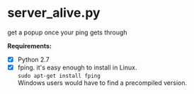 # server_alive.py  
get a popup once your ping gets through  

**Requirements:**  
- [x] Python 2.7  
- [x] fping.  it's easy enough to install in Linux.  
      `sudo apt-get install fping`  
      Windows users would have to find a precompiled version.  
